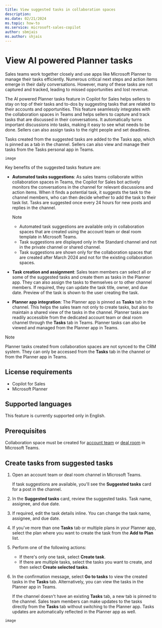 ```yaml
---
title: View suggested tasks in collaboration spaces
description: 
ms.date: 02/21/2024
ms.topic: how-to
ms.service: microsoft-sales-copilot
author: sbmjais
ms.author: shjais
---
```


# View AI powered Planner tasks

Sales teams work together closely and use apps like Microsoft Planner to manage their tasks efficiently. Numerous critical next steps and action items emerge in their daily conversations. However, many of these tasks are not captured and tracked, leading to missed opportunities and lost revenue.

The AI powered Planner tasks feature in Copilot for Sales helps sellers to stay on top of their tasks and to-dos by suggesting tasks that are related to their accounts and opportunities. This feature seamlessly integrates with the collaboration spaces in Teams and helps sellers to capture and track tasks that are discussed in their conversations. It automatically turns important discussions into tasks, making it easy to see what needs to be done. Sellers can also assign tasks to the right people and set deadlines.

Tasks created from the suggested tasks are added to the Tasks app, which is pinned as a tab in the channel. Sellers can also view and manage their tasks from the Tasks personal app in Teams.

`image`

Key benefits of the suggested tasks feature are:

- **Automated tasks suggestions**: As sales teams collaborate within collaboration spaces in Teams, the Copilot for Sales bot actively monitors the conversations in the channel for relevant discussions and action items. When it finds a potential task, it suggests the task to the channel members, who can then decide whether to add the task to their task list. Tasks are suggested once every 24 hours for new posts and replies in the channel.

    > [!NOTE]
    > - Automated task suggestions are available only in collaboration spaces that are created using the account team or deal room template in Microsoft Teams.
    > - Task suggestions are displayed only in the Standard channel and not in the private channel or shared channel.
    > - Task suggestions are shown only for the collaboration spaces that are created after March 2024 and not for the existing collaboration spaces.

- **Task creation and assignment**: Sales team members can select all or some of the suggested tasks and create them as tasks in the Planner app. They can also assign the tasks to themselves or to other channel members. If required, they can update the task title, owner, and due date. Preview of the task is shown to the user creating the task.

- **Planner app integration**: The Planner app is pinned as **Tasks** tab in the channel. This helps the sales team not only to create tasks, but also to maintain a shared view of the tasks in the channel. Planner tasks are readily accessible from the dedicated account team or deal room channel through the **Tasks** tab in Teams. Planner tasks can also be viewed and managed from the Planner app in Teams.

> [!NOTE]
> Planner tasks created from collaboration spaces are not synced to the CRM system. They can only be accessed from the **Tasks** tab in the channel or from the Planner app in Teams.

## License requirements

- Copilot for Sales
- Microsoft Planner

## Supported languages

This feature is currently supported only in English.

## Prerequisites

Collaboration space must be created for [account team](set-up-team-account-team-template.md) or [deal room](set-up-team-deal-room-template.md) in Microsoft Teams.

## Create tasks from suggested tasks

1. Open an account team or deal room channel in Microsoft Teams. 

    If task suggestions are available, you'll see the **Suggested tasks** card for a post in the channel.

2. In the **Suggested tasks** card, review the suggested tasks. Task name, assignee, and due date.

3. If required, edit the task details inline. You can change the task name, assignee, and due date.

4. If you've more than one **Tasks** tab or multiple plans in your Planner app, select the plan where you want to create the task from the **Add to Plan** list.

4. Perform one of the following actions:
    - If there's only one task, select **Create task**. 
    - If there are multiple tasks, select the tasks you want to create, and then select **Create selected tasks**.

4. In the confirmation message, select **Go to tasks** to view the created tasks in the **Tasks** tab. Alternatively, you can view the tasks in the Planner app in Teams.

    If the channel doesn't have an existing **Tasks** tab, a new tab is pinned to the channel. Sales team members can make updates to the tasks directly from the **Tasks** tab without switching to the Planner app. Tasks updates are automatically reflected in the Planner app as well.
     

`image`
